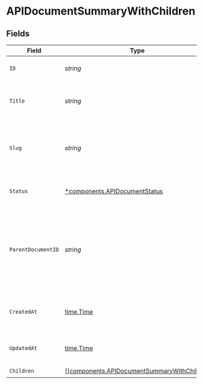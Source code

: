 # APIDocumentSummaryWithChildren


## Fields

| Field                                                                                                                                                             | Type                                                                                                                                                              | Required                                                                                                                                                          | Description                                                                                                                                                       | Example                                                                                                                                                           |
| ----------------------------------------------------------------------------------------------------------------------------------------------------------------- | ----------------------------------------------------------------------------------------------------------------------------------------------------------------- | ----------------------------------------------------------------------------------------------------------------------------------------------------------------- | ----------------------------------------------------------------------------------------------------------------------------------------------------------------- | ----------------------------------------------------------------------------------------------------------------------------------------------------------------- |
| `ID`                                                                                                                                                              | *string*                                                                                                                                                          | :heavy_check_mark:                                                                                                                                                | The API document identifier.                                                                                                                                      | de5c9818-be5c-42e6-b514-e3d4bc30ddeb                                                                                                                              |
| `Title`                                                                                                                                                           | *string*                                                                                                                                                          | :heavy_check_mark:                                                                                                                                                | The title of the document. Used to populate the `<title>` tag for the page                                                                                        | API Document                                                                                                                                                      |
| `Slug`                                                                                                                                                            | *string*                                                                                                                                                          | :heavy_check_mark:                                                                                                                                                | The `slug` is used in generated URLs to provide human readable paths.<br/><br/>Defaults to `slugify(title)`<br/>                                                  | api-document                                                                                                                                                      |
| `Status`                                                                                                                                                          | [*components.APIDocumentStatus](../../models/components/apidocumentstatus.md)                                                                                     | :heavy_minus_sign:                                                                                                                                                | If `status=published` the document will be visible in your live portal                                                                                            |                                                                                                                                                                   |
| `ParentDocumentID`                                                                                                                                                | *string*                                                                                                                                                          | :heavy_check_mark:                                                                                                                                                | API Documents may be rendered as a tree of files.<br/><br/>Specify the `id` of another API Document as the `parent_document_id` to add some heirarchy do your documents.<br/> | <nil>                                                                                                                                                             |
| `CreatedAt`                                                                                                                                                       | [time.Time](https://pkg.go.dev/time#Time)                                                                                                                         | :heavy_check_mark:                                                                                                                                                | An ISO-8601 timestamp representation of entity creation date.                                                                                                     | 2022-11-04T20:10:06.927Z                                                                                                                                          |
| `UpdatedAt`                                                                                                                                                       | [time.Time](https://pkg.go.dev/time#Time)                                                                                                                         | :heavy_check_mark:                                                                                                                                                | An ISO-8601 timestamp representation of entity update date.                                                                                                       | 2022-11-04T20:10:06.927Z                                                                                                                                          |
| `Children`                                                                                                                                                        | [][components.APIDocumentSummaryWithChildren](../../models/components/apidocumentsummarywithchildren.md)                                                          | :heavy_check_mark:                                                                                                                                                | N/A                                                                                                                                                               |                                                                                                                                                                   |